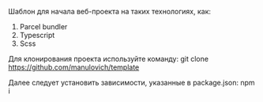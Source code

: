 Шаблон для начала веб-проекта на таких технологиях, как: 
 1. Parcel bundler
 2. Typescript
 3. Scss
 
Для клонирования проекта используйте команду:
 git clone https://github.com/manulovich/template
 
Далее следует установить зависимости, указанные в package.json:
 npm i
